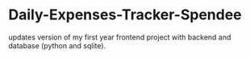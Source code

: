 # Daily-Expenses-Tracker-Spendee
updates version of my first year frontend project with backend and database (python and sqlite).
